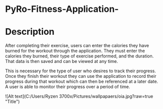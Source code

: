# PyRo-Fitness-Application-

<h1> Description </h2>

After completing their exercise, users can enter the calories they have burned for the workout through the application. They must enter the calories they burned, their type of exercise performed, and the duration. That data is then saved and can be viewed at any time. 

This is necessary for the type of user who desires to track their progress. Once they finish their workout they can use the application to record their progress during that workout which can then be referenced at a later date. A user is able to monitor their progress over a period of time. 


![Alt text](C:/Users/Ryzen 3700x/Pictures/wallpapaers/oia.jpg?raw=true "Title")
